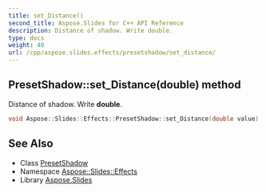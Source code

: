 ```yaml
---
title: set_Distance()
second_title: Aspose.Slides for C++ API Reference
description: Distance of shadow. Write double.
type: docs
weight: 40
url: /cpp/aspose.slides.effects/presetshadow/set_distance/
---
```

## PresetShadow::set_Distance(double) method


Distance of shadow. Write **double**.

```cpp
void Aspose::Slides::Effects::PresetShadow::set_Distance(double value) override
```

## See Also

* Class [PresetShadow](./)
* Namespace [Aspose::Slides::Effects](../)
* Library [Aspose.Slides](../../)